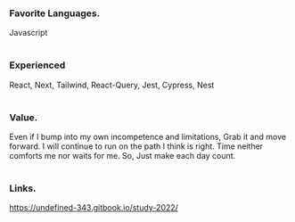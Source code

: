 

### Favorite Languages.
Javascript
<br /><br />

### Experienced
React, Next, Tailwind, React-Query, Jest, Cypress, Nest
<br /><br />

### Value.
Even if I bump into my own incompetence and limitations, Grab it and move forward. I will continue to run on the path I think is right. Time neither comforts me nor waits for me. So, Just make each day count.
<br /><br />


### Links.
https://undefined-343.gitbook.io/study-2022/
<br /><br />
